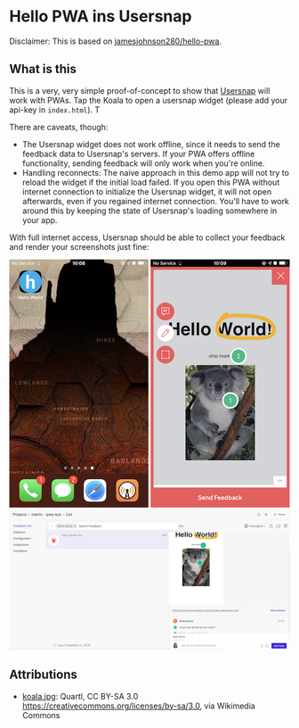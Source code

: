 # Hello PWA ins Usersnap

Disclaimer: This is based on [jamesjohnson280/hello-pwa](https://github.com/jamesjohnson280/hello-pwa).

## What is this

This is a very, very simple proof-of-concept to show that [Usersnap](https://usersnap.com) will work with PWAs. Tap the Koala to open a usersnap widget (please add your api-key in `index.html`). T

There are caveats, though:
* The Usersnap widget does not work offline, since it needs to send the feedback data to Usersnap's servers. If your PWA offers offline functionality, sending feedback will only work when you're online.
* Handling reconnects: The naive approach in this demo app will not try to reload the widget if the initial load failed. If you open this PWA without internet connection to initialize the Usersnap widget, it will not open afterwards, even if you regained internet connection. You'll have to work around this by keeping the state of Usersnap's loading somewhere in your app.

With full internet access, Usersnap should be able to collect your feedback and render your screenshots just fine:

![Homescreen](./demo_homescreen.png "Home Screen")
![Widget](./demo_widget.png "Widget in action")
![Dashboard](./demo_dashboard.png "Feedback in dashboard")


## Attributions
* [koala.jpg](https://commons.wikimedia.org/wiki/File:Friendly_Female_Koala.JPG): Quartl, CC BY-SA 3.0 <https://creativecommons.org/licenses/by-sa/3.0>, via Wikimedia Commons

